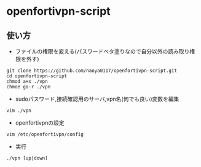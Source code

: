 # openfortivpn-script

## 使い方
- ファイルの権限を変える(パスワードベタ塗りなので自分以外の読み取り権限を外す)
```
git clone https://github.com/naoya0117/openfortivpn-script.git
cd openfortivpn-script
chmod a+x ./vpn
chmoe go-r ./vpn
```
- sudoパスワード,接続確認用のサーバ,vpn名(何でも良い)変数を編集
```
vim ./vpn
```
- openfortivpnの設定
```
vim /etc/openfortivpn/config
```
- 実行
```
./vpn [up|down]
```






